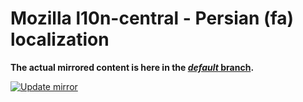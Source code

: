 # Mozilla l10n-central - Persian (fa) localization

**The actual mirrored content is here in the [_default_ branch](https://github.com/censorship-no/l10n-mozilla-central-fa/tree/default).**

[![Update mirror](https://github.com/censorship-no/l10n-mozilla-central-fa/actions/workflows/update-mirror.yml/badge.svg?branch=automation)](https://github.com/censorship-no/l10n-mozilla-central-fa/actions/workflows/update-mirror.yml)
